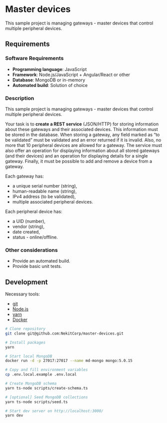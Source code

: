 # Master devices

This sample project is managing gateways - master devices that control multiple peripheral devices.

## Requirements

### Software Requirements

-   **Programming language**: JavaScript
-   **Framework**: Node.js/JavaScript + Angular/React or other
-   **Database**: MongoDB or in-memory
-   **Automated build**: Solution of choice

### Description

This sample project is managing gateways - master devices that control multiple peripheral
devices.

Your task is to **create a REST service** (JSON/HTTP) for storing information about these gateways and their associated devices. This information must be stored in the database. When storing a gateway, any field marked as “to be validated” must be validated and an error returned if it is invalid. Also, no more that 10 peripheral devices are allowed for a gateway. The service must also offer an operation for displaying information about all stored gateways (and their devices) and an operation for displaying details for a single gateway. Finally, it must be possible to add and remove a device from a gateway.

Each gateway has:

-   a unique serial number (string),
-   human-readable name (string),
-   IPv4 address (to be validated),
-   multiple associated peripheral devices.

Each peripheral device has:

-   a UID (number),
-   vendor (string),
-   date created,
-   status - online/offline.

### Other considerations

-   Provide an automated build.
-   Provide basic unit tests.

## Development

Necessary tools:

-   [git](https://git-scm.com/)
-   [Node.js](https://nodejs.org/en)
-   [yarn](https://yarnpkg.com/)
-   [Docker](https://www.docker.com/)

```sh
# Clone repository
git clone git@github.com:NekitCorp/master-devices.git

# Install packages
yarn

# Start local MongoDB
docker run -d -p 27017:27017 --name md-mongo mongo:5.0.15

# Copy and fill environment variables
cp .env.local.example .env.local

# Create MongoDB schema
yarn ts-node scripts/create-schema.ts

# [optional] Seed MongoDB collections
yarn ts-node scripts/seed.ts

# Start dev server on http://localhost:3000/
yarn dev
```
